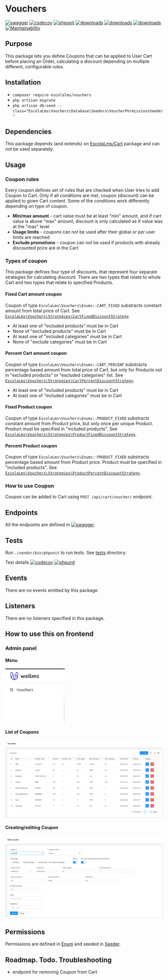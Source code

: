 # Vouchers

[![swagger](https://img.shields.io/badge/documentation-swagger-green)](https://escolalms.github.io/Vouchers/)
[![codecov](https://codecov.io/gh/EscolaLMS/Vouchers/branch/main/graph/badge.svg?token=NRAN4R8AGZ)](https://codecov.io/gh/EscolaLMS/Vouchers)
[![phpunit](https://github.com/EscolaLMS/Vouchers/actions/workflows/test.yml/badge.svg)](https://github.com/EscolaLMS/Vouchers/actions/workflows/test.yml)
[![downloads](https://img.shields.io/packagist/dt/escolalms/vouchers)](https://packagist.org/packages/escolalms/vouchers)
[![downloads](https://img.shields.io/packagist/v/escolalms/vouchers)](https://packagist.org/packages/escolalms/vouchers)
[![downloads](https://img.shields.io/packagist/l/escolalms/vouchers)](https://packagist.org/packages/escolalms/vouchers)
[![Maintainability](https://api.codeclimate.com/v1/badges/b8c8aa16976961f670b4/maintainability)](https://codeclimate.com/github/EscolaLMS/Vouchers/maintainability)

## Purpose

This package lets you define Coupons that can be applied to User Cart before placing an Order, calculating a discount depending on multiple different, configurable rules.

## Installation

- `composer require escolalms/vouchers`
- `php artisan migrate`
- `php artisan db:seed --class="EscolaLms\Vouchers\Database\Seeders\VoucherPermissionsSeeder"`

## Dependencies

This package depends (and extends) on [EscolaLms/Cart](https://github.com/EscolaLMS/Cart) package and can not be used separately.

## Usage

### Coupon rules

Every coupon defines set of rules that are checked when User tries to add Coupon to Cart.
Only if all conditions are met, coupon (discount) can be applied to given Cart content.
Some of the conditions work differently depending on type of coupon.

- **Min/max amount** - cart value must be at least "min" amount, and if cart value is above "max" amount, discount is only calculated as if value was at the "max" level
- **Usage limits** - coupons can not be used after their global or per user limits are reached
- **Exclude promotions** - coupon can not be used if products with already discounted price are in the Cart

### Types of coupon

This package defines four type of discounts, that represent four separate strategies for calculating discount.
There are two types that relate to whole Cart and two types that relate to specified Products.

#### **Fixed Cart amount coupon**

Coupon of type `EscolaLms\Vouchers\Enums::CART_FIXED` substracts constant amount from total price of Cart. See [`EscolaLms\Vouchers\Strategies\CartFixedDiscountStrategy`](src/Strategies/CartFixedDiscountStrategy.php).

- At least one of "included products" must be in Cart
- None of "excluded products" must be in Cart
- At least one of "included categories" must be in Cart
- None of "exclude categories" must be in Cart

#### **Percent Cart amount coupon**

Coupon of type `EscolaLms\Vouchers\Enums::CART_PERCENT` substracts percentage based amount from total price of Cart, but only for Products not in "excluded products" or "excluded categories" list. See [`EscolaLms\Vouchers\Strategies\CartPercentDiscountStrategy`](src/Strategies/CartPercentDiscountStrategy.php).

- At least one of "included products" must be in Cart
- At least one of "included categories" must be in Cart

#### **Fixed Product coupon**

Coupon of type `EscolaLms\Vouchers\Enums::PRODUCT_FIXED` substracts constant amount from Product price, but only once per unique Product. Product must be specified in "included products". See [`EscolaLms\Vouchers\Strategies\ProductFixedDiscountStrategy`](src/Strategies/ProductFixedDiscountStrategy.php).

#### **Percent Product coupon**

Coupon of type `EscolaLms\Vouchers\Enums::PRODUCT_FIXED` substracts percentage based amount from Product price. Product must be specified in "included products". See [`EscolaLms\Vouchers\Strategies\ProductPercentDiscountStrategy`](src/Strategies/ProductPercentDiscountStrategy.php).

### How to use Coupon

Coupon can be added to Cart using `POST /api/cart/voucher/` endpoint.

## Endpoints

All the endpoints are defined in [![swagger](https://img.shields.io/badge/documentation-swagger-green)](https://escolalms.github.io/vouchers/).

## Tests

Run `./vendor/bin/phpunit` to run tests. See [tests](tests) directory.

Test details [![codecov](https://codecov.io/gh/EscolaLMS/Vouchers/branch/main/graph/badge.svg?token=NRAN4R8AGZ)](https://codecov.io/gh/EscolaLMS/vouchers) [![phpunit](https://github.com/EscolaLMS/Vouchers/actions/workflows/test.yml/badge.svg)](https://github.com/EscolaLMS/vouchers/actions/workflows/test.yml)

## Events

There are no events emitted by this package.

## Listeners

There are no listeners specified in this package.

## How to use this on frontend

### Admin panel

#### **Menu**

![Menu](docs/menu.png "Menu")

#### **List of Coupons**

![List of Coupons](docs/list.png "List of Coupons")

#### **Creating/editing Coupon**

![Creating/editing Coupon](docs/edit.png "Creating/editing Coupon")

## Permissions

Permissions are defined in [Enum](src/Enums/VoucherPermissionsEnum.php) and seeded in [Seeder](database/seeders/VoucherPermissionsSeeder.php).

## Roadmap. Todo. Troubleshooting

- endpoint for removing Coupon from Cart
